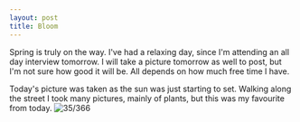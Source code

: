 ```yaml
---
layout: post
title: Bloom
---
```

Spring is truly on the way. I've had a relaxing day, since I'm attending an all day interview tomorrow. I will take a picture tomorrow as well to post, but I'm not sure how good it will be.  All depends on how much free time I have. 
<!--break-->
Today's picture was taken as the sun was just starting to set. Walking along the street I took many pictures, mainly of plants, but this was my favourite from today.
![35/366](http://media.humanboring.net/photos/2016-02-03.jpeg)